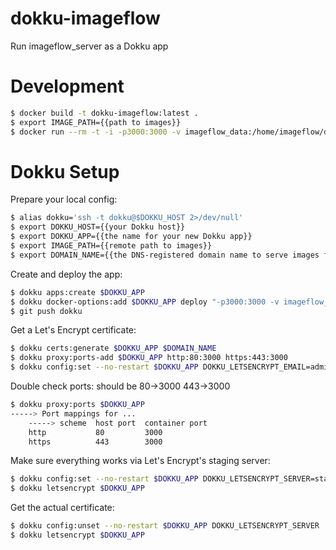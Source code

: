 # dokku-imageflow

Run imageflow_server as a Dokku app

# Development

```sh
$ docker build -t dokku-imageflow:latest .
$ export IMAGE_PATH={{path to images}}
$ docker run --rm -t -i -p3000:3000 -v imageflow_data:/home/imageflow/data -v $IMAGE_PATH:/home/imageflow/images dokku-imageflow:latest
```

# Dokku Setup

Prepare your local config:

```sh
$ alias dokku='ssh -t dokku@$DOKKU_HOST 2>/dev/null'
$ export DOKKU_HOST={{your Dokku host}}
$ export DOKKU_APP={{the name for your new Dokku app}}
$ export IMAGE_PATH={{remote path to images}}
$ export DOMAIN_NAME={{the DNS-registered domain name to serve images from}}
```

Create and deploy the app:

```sh
$ dokku apps:create $DOKKU_APP
$ dokku docker-options:add $DOKKU_APP deploy "-p3000:3000 -v imageflow_data:/home/imageflow/data -v $IMAGE_PATH:/home/imageflow/images"
$ git push dokku
```

Get a Let's Encrypt certificate:

```sh
$ dokku certs:generate $DOKKU_APP $DOMAIN_NAME
$ dokku proxy:ports-add $DOKKU_APP http:80:3000 https:443:3000
$ dokku config:set --no-restart $DOKKU_APP DOKKU_LETSENCRYPT_EMAIL=admin@$DOMAIN_NAME
```

Double check ports: should be 80->3000 443->3000

```sh
$ dokku proxy:ports $DOKKU_APP
-----> Port mappings for ...
    -----> scheme  host port  container port
    http           80         3000
    https          443        3000
```

Make sure everything works via Let's Encrypt's staging server:

```sh
$ dokku config:set --no-restart $DOKKU_APP DOKKU_LETSENCRYPT_SERVER=staging
$ dokku letsencrypt $DOKKU_APP
```

Get the actual certificate:

```sh
$ dokku config:unset --no-restart $DOKKU_APP DOKKU_LETSENCRYPT_SERVER
$ dokku letsencrypt $DOKKU_APP
```
